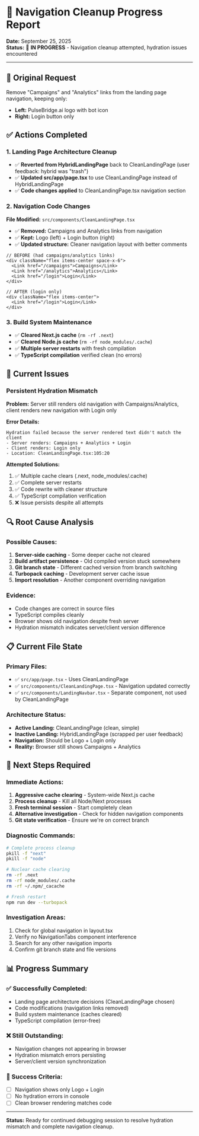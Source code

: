 # 🚨 Navigation Cleanup Progress Report
**Date:** September 25, 2025  
**Status:** 🔄 **IN PROGRESS** - Navigation cleanup attempted, hydration issues encountered

---

## 🎯 **Original Request**
Remove "Campaigns" and "Analytics" links from the landing page navigation, keeping only:
- **Left:** PulseBridge.ai logo with bot icon
- **Right:** Login button only

## ✅ **Actions Completed**

### **1. Landing Page Architecture Cleanup**
- ✅ **Reverted from HybridLandingPage** back to CleanLandingPage (user feedback: hybrid was "trash")
- ✅ **Updated src/app/page.tsx** to use CleanLandingPage instead of HybridLandingPage
- ✅ **Code changes applied** to CleanLandingPage.tsx navigation section

### **2. Navigation Code Changes**
**File Modified:** `src/components/CleanLandingPage.tsx`
- ✅ **Removed:** Campaigns and Analytics links from navigation
- ✅ **Kept:** Logo (left) + Login button (right)
- ✅ **Updated structure:** Cleaner navigation layout with better comments

```tsx
// BEFORE (had campaigns/analytics links)
<div className="flex items-center space-x-6">
  <Link href="/campaigns">Campaigns</Link>
  <Link href="/analytics">Analytics</Link>
  <Link href="/login">Login</Link>
</div>

// AFTER (login only)
<div className="flex items-center">
  <Link href="/login">Login</Link>
</div>
```

### **3. Build System Maintenance**
- ✅ **Cleared Next.js cache** (`rm -rf .next`)
- ✅ **Cleared Node.js cache** (`rm -rf node_modules/.cache`)
- ✅ **Multiple server restarts** with fresh compilation
- ✅ **TypeScript compilation** verified clean (no errors)

## 🚨 **Current Issues**

### **Persistent Hydration Mismatch**
**Problem:** Server still renders old navigation with Campaigns/Analytics, client renders new navigation with Login only

**Error Details:**
```
Hydration failed because the server rendered text didn't match the client
- Server renders: Campaigns + Analytics + Login
- Client renders: Login only
- Location: CleanLandingPage.tsx:105:20
```

**Attempted Solutions:**
1. ✅ Multiple cache clears (.next, node_modules/.cache)
2. ✅ Complete server restarts
3. ✅ Code rewrite with cleaner structure
4. ✅ TypeScript compilation verification
5. ❌ Issue persists despite all attempts

## 🔍 **Root Cause Analysis**

### **Possible Causes:**
1. **Server-side caching** - Some deeper cache not cleared
2. **Build artifact persistence** - Old compiled version stuck somewhere
3. **Git branch state** - Different cached version from branch switching
4. **Turbopack caching** - Development server cache issue
5. **Import resolution** - Another component overriding navigation

### **Evidence:**
- Code changes are correct in source files
- TypeScript compiles cleanly
- Browser shows old navigation despite fresh server
- Hydration mismatch indicates server/client version difference

## 📋 **Current File State**

### **Primary Files:**
- ✅ `src/app/page.tsx` - Uses CleanLandingPage
- ✅ `src/components/CleanLandingPage.tsx` - Navigation updated correctly
- ✅ `src/components/LandingNavbar.tsx` - Separate component, not used by CleanLandingPage

### **Architecture Status:**
- **Active Landing:** CleanLandingPage (clean, simple)
- **Inactive Landing:** HybridLandingPage (scrapped per user feedback)
- **Navigation:** Should be Logo + Login only
- **Reality:** Browser still shows Campaigns + Analytics

## 🎯 **Next Steps Required**

### **Immediate Actions:**
1. **Aggressive cache clearing** - System-wide Next.js cache
2. **Process cleanup** - Kill all Node/Next processes
3. **Fresh terminal session** - Start completely clean
4. **Alternative investigation** - Check for hidden navigation components
5. **Git state verification** - Ensure we're on correct branch

### **Diagnostic Commands:**
```bash
# Complete process cleanup
pkill -f "next"
pkill -f "node"

# Nuclear cache clearing
rm -rf .next
rm -rf node_modules/.cache
rm -rf ~/.npm/_cacache

# Fresh restart
npm run dev --turbopack
```

### **Investigation Areas:**
1. Check for global navigation in layout.tsx
2. Verify no NavigationTabs component interference
3. Search for any other navigation imports
4. Confirm git branch state and file versions

## 📊 **Progress Summary**

### **✅ Successfully Completed:**
- Landing page architecture decisions (CleanLandingPage chosen)
- Code modifications (navigation links removed)
- Build system maintenance (caches cleared)
- TypeScript compilation (error-free)

### **❌ Still Outstanding:**
- Navigation changes not appearing in browser
- Hydration mismatch errors persisting
- Server/client version synchronization

### **🎯 Success Criteria:**
- [ ] Navigation shows only Logo + Login
- [ ] No hydration errors in console
- [ ] Clean browser rendering matches code

---

**Status:** Ready for continued debugging session to resolve hydration mismatch and complete navigation cleanup.